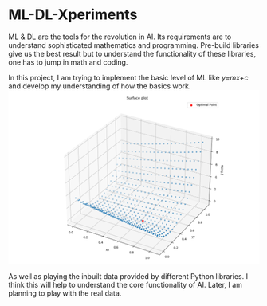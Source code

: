 # ML-DL-Xperiments
ML & DL are the tools for the revolution in AI. Its requirements are to understand sophisticated mathematics and programming. Pre-build libraries give us the best result but to understand the functionality of these libraries, one has to jump in math and coding. 

In this project, I am trying to implement the basic level of ML like  _y=mx+c_ and develop my understanding of how the basics work.   
![simpleGif](/img/jtheta.PNG)

As well as playing the inbuilt data provided by different Python libraries. I think this will help to understand the core functionality of AI. Later, I am planning to play with the real data.
